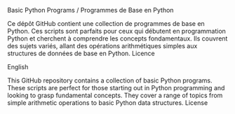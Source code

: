 Basic Python Programs / Programmes de Base en Python

Ce dépôt GitHub contient une collection de programmes de base en Python. Ces scripts sont parfaits pour ceux qui débutent en programmation Python et cherchent à comprendre les concepts fondamentaux. Ils couvrent des sujets variés, allant des opérations arithmétiques simples aux structures de données de base en Python.
Licence

English

This GitHub repository contains a collection of basic Python programs. These scripts are perfect for those starting out in Python programming and looking to grasp fundamental concepts. They cover a range of topics from simple arithmetic operations to basic Python data structures.
License
